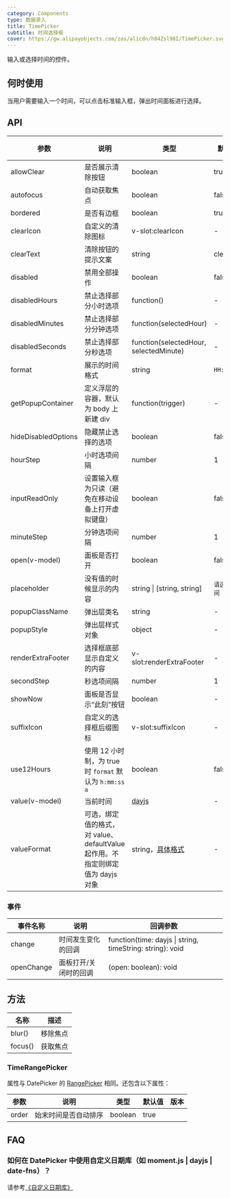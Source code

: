 ```yaml
---
category: Components
type: 数据录入
title: TimePicker
subtitle: 时间选择框
cover: https://gw.alipayobjects.com/zos/alicdn/h04Zsl98I/TimePicker.svg
---
```


输入或选择时间的控件。

## 何时使用

当用户需要输入一个时间，可以点击标准输入框，弹出时间面板进行选择。

## API

| 参数 | 说明 | 类型 | 默认值 | 版本 |
| --- | --- | --- | --- | --- |
| allowClear | 是否展示清除按钮 | boolean | true |  |
| autofocus | 自动获取焦点 | boolean | false |  |
| bordered | 是否有边框 | boolean | true |  |
| clearIcon | 自定义的清除图标 | v-slot:clearIcon | - |  |
| clearText | 清除按钮的提示文案 | string | clear |  |
| disabled | 禁用全部操作 | boolean | false |  |
| disabledHours | 禁止选择部分小时选项 | function() | - |  |
| disabledMinutes | 禁止选择部分分钟选项 | function(selectedHour) | - |  |
| disabledSeconds | 禁止选择部分秒选项 | function(selectedHour, selectedMinute) | - |  |
| format | 展示的时间格式 | string | `HH:mm:ss` |  |
| getPopupContainer | 定义浮层的容器，默认为 body 上新建 div | function(trigger) | - |  |
| hideDisabledOptions | 隐藏禁止选择的选项 | boolean | false |  |
| hourStep | 小时选项间隔 | number | 1 |  |
| inputReadOnly | 设置输入框为只读（避免在移动设备上打开虚拟键盘） | boolean | false |  |
| minuteStep | 分钟选项间隔 | number | 1 |  |
| open(v-model) | 面板是否打开 | boolean | false |  |
| placeholder | 没有值的时候显示的内容 | string \| \[string, string] | `请选择时间` |  |
| popupClassName | 弹出层类名 | string | - |  |
| popupStyle | 弹出层样式对象 | object | - |  |
| renderExtraFooter | 选择框底部显示自定义的内容 | v-slot:renderExtraFooter | - |  |
| secondStep | 秒选项间隔 | number | 1 |  |
| showNow | 面板是否显示“此刻”按钮 | boolean | - |  |
| suffixIcon | 自定义的选择框后缀图标 | v-slot:suffixIcon | - |  |
| use12Hours | 使用 12 小时制，为 true 时 `format` 默认为 `h:mm:ss a` | boolean | false |  |
| value(v-model) | 当前时间 | [dayjs](https://day.js.org/) | - |  |
| valueFormat | 可选，绑定值的格式，对 value、defaultValue 起作用。不指定则绑定值为 dayjs 对象 | string，[具体格式](https://day.js.org/docs/zh-CN/display/format) | - |  |

### 事件

| 事件名称   | 说明                  | 回调参数                                                  |
| ---------- | --------------------- | --------------------------------------------------------- |
| change     | 时间发生变化的回调    | function(time: dayjs \| string, timeString: string): void |
| openChange | 面板打开/关闭时的回调 | (open: boolean): void                                     |

## 方法

| 名称    | 描述     |
| ------- | -------- |
| blur()  | 移除焦点 |
| focus() | 获取焦点 |

### TimeRangePicker

属性与 DatePicker 的 [RangePicker](/components/date-picker/#RangePicker) 相同。还包含以下属性：

| 参数  | 说明                 | 类型    | 默认值 | 版本 |
| ----- | -------------------- | ------- | ------ | ---- |
| order | 始末时间是否自动排序 | boolean | true   |      |

## FAQ

### 如何在 DatePicker 中使用自定义日期库（如 moment.js \| dayjs \| date-fns）？

请参考[《自定义日期库》](/docs/vue/replace-date-cn)
